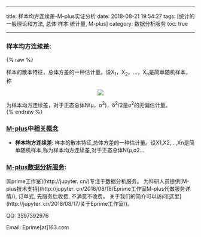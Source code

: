 
---
title: 样本均方连续差-M-plus实证分析
date: 2018-08-21 19:54:27
tags: [统计的一般理论和方法, 总体·样本·统计量, M-plus]
category: 数据分析服务
toc: true

---



<span></span>
<!-- more -->



### 样本均方连续差:

{% raw %}
<div class="p1">样本的散本特征，总体方差的一种估计量。设X<sub>1</sub>，X<sub>2</sub>，…，X<sub>n</sub>是简单随机样本，称<p align="center"><img align="absmiddle" src="/CRFDPIC/R200806043/R200806043.0124.11%5B4bc47a1a6060%5D.gif"></p>为样本均方连续差，对于正态总体N(μ，σ<sup>2</sup>)，δ<sup>2</sup>/2是σ<sup>2</sup>的无偏估计量。</div>
{% endraw %}



### [M-plus](/tags/M-plus/)中[相关概念](/categories/数据分析服务)

- **样本均方连续差**: 样本的散本特征,总体方差的一种估计量。设X1,X2,…,Xn是简单随机样本,称为样本均方连续差,对于正态总体N(μ,σ2...




### [M-plus](/tags/M-plus/)[数据分析服务](/categories/数据分析服务/):
[Eprime工作室](http://jupyter. cn/)专注于数据分析服务。
为科研人员提供[M-plus技术支持](http://jupyter. cn/2018/08/18/Eprime工作室M-plus代做服务详情/), 订单式, 先服务后收费, 不满意不收费。
关于我们的简介可以访问[这里](http://jupyter. cn/2018/08/17/关于Eprime工作室/)。

QQ: 3597392976

Email: Eprime[at]163.com


